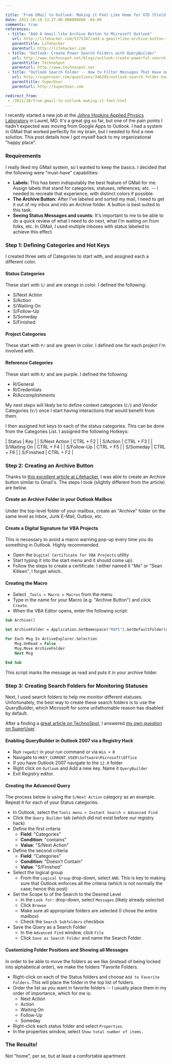 ```yaml
---
 
title: 'From GMail to Outlook: Making it Feel Like Home for GTD [Field Notes]'
date: 2011-10-18 13:27:00.000000000 -04:00
comments: true
references: 
 - title: "Add A Gmail-like Archive Button to Microsoft Outlook"
   url: http://lifehacker.com/5175347/add-a-gmail+like-archive-button-to-microsoft-outlook
   parenttitle: Lifehacker
   parenturl: http://lifehacker.com
 - title: "Outlook: Create Power Search Folders with QueryBuilder"
   url: http://www.technospot.net/blogs/outlook-create-powerful-search-folders-with-query-builder/
   parenttitle: TechnoSpot
   parenturl: http://www.technospot.net
 - title: "Outlook Search Folder -- How to Filter Messages That Have one Category but Don't Have Another?"
   url: http://superuser.com/questions/346295/outlook-search-folder-how-to-filter-messages-that-have-one-category-but-dont
   parenttitle: SuperUser
   parenturl: http://SuperUser.com

redirect_from:
 - /2011/10/from-gmail-to-outlook-making-it-feel.html   
---
```

I recently started a new job at the [Johns Hopkins Applied Physics Laboratory] in Laurel, MD. It's a great gig so far, but one of the pain points I hadn't expected was moving from Google Apps to Outlook. I had a system in GMail that worked perfectly for my brain, but I needed to find a new solution. This post details how I got myself back to my organizational "happy place".

### Requirements

I really liked my GMail system, so I wanted to keep the basics. I decided that the following were "must-have" capabilities:

* **Labels:** This has been indisputably the best feature of GMail for me. Assign labels that stand for categories, statuses, references, etc. -- I needed to recreate that experience, with distinct colors if possible.
* **The Archive Button:** After I've labeled and sorted my mail, I need to get it out of my inbox and into an Archive folder. A button is best suited to this task.
* **Seeing Status Messages and counts**: It's important to me to be able to do a quick review of what I need to do next, what I'm waiting on from folks, etc. In GMail, I used multiple inboxes with status labeled to achieve this effect.

### Step 1: Defining Categories and Hot Keys

I created three sets of Categories to start with, and assigned each a different color.

#### Status Categories

These start with `S/` and are orange in color. I defined the following:

* S/Next Action
* S/Action
* S/Waiting On
* S/Follow-Up
* S/Someday
* S/Finished

#### Project Categories

These start with `P/` and are green in color. I defined one for each project I'm involved with.

#### Reference Categories

These start with `R/` and are purple. I defined the following:

* R/General
* R/Credentials
* R/Accomplishments

My next steps will likely be to define context categories (`C/`) and Vendor Categories (`V/`) once I start having interactions that would benefit from them.

I then assigned hot keys to each of the status categories. This can be done from the Categories List. I assigned the following Hotkeys:

| Status | Key |
| S/Next Action | CTRL + F2 |
| S/Action | CTRL + F3 |
| S/Waiting On | CTRL + F4 |
| S/Follow-Up | CTRL + F5 |
| S/Someday | CTRL + F6 |
| S/Finished | CTRL + F2 |

### Step 2: Creating an Archive Button

Thanks to [this excellent article at Lifehacker], I was able to create an Archive button similar to Gmail's. The steps I took (slightly different from the article) are below.

#### Create an Archive Folder in your Outlook Mailbox

Under the top-level folder of your mailbox, create an "Archive" folder on the same level as Inbox, Junk E-Mail, Outbox, etc.

#### Create a Digital Signature for VBA Projects

This is necessary to avoid a macro warning pop-up every time you do something in Outlook. Highly recommended.

* Open the `Digital Certificate for VBA Projects` utility
* Start typing it into the start menu and it should come up).
* Follow the steps to create a certificate. I either named it "Me" or "Sean Killeen", I forget which.

#### Creating the Macro

* Select `_Tools > Macro > Macros` from the menu
* Type in the name for your Macro (e.g. "Archive Button") and click `Create`.
* When the VBA Editor opens, enter the following script:

```vb
Sub Archive()

Set ArchiveFolder = Application.GetNamespace("MAPI").GetDefaultFolder(olFolderInbox).Parent.Folders("Archive")

For Each Msg In ActiveExplorer.Selection
    Msg.UnRead = False
    Msg.Move ArchiveFolder
    Next Msg

End Sub
```

This script marks the message as read and puts it in your archive folder.

### Step 3: Creating Search Folders for Monitoring Statuses

Next, I used search folders to help me monitor different statuses. Unfortunately, the best way to create these search folders is to use the QueryBuilder, which Microsoft for some unfathomable reason has disabled by default.

After a finding a [great article on TechnoSpot], I answered [my own question on SuperUser].

#### Enabling QueryBuilder in Outlook 2007 via a Registry Hack

* Run `regedit` in your run command or via `Win + R`
* Navigate to `HKEY_CURRENT_USER\Software\Microsoft\Office`
* If you have Outlook 2007 navigate to the `12.0` folder
* Right click on `Outlook` and Add a new key. Name it `QueryBuilder`
* Exit Registry editor.

#### Creating the Advanced Query

The process below is using the `S/Next Action` category as an example. Repeat it for each of your Status categories.

* In Outlook, select the `Tools menu > Instant Search > Advanced Find`
* Click the `Query Builder` tab (which did not exist before our registry hack)
* Define the first criteria
  * **Field**: "Categories"
  * **Condition**: "contains"
  * **Value**: "S/Next Action"
* Define the second criteria
  * **Field**: "Categories"
  * **Condition**: "Doesn't Contain"
  * **Value**: "S/Finished"
* Select the logical group
  * From the `Logical Group` drop-down, select `AND`. This is key to making sure that Outlook enforces all the criteria (which is not normally the case; hence this post)
* Set the Scope to of the Search to the Desired Level
  * In the `Look for:` drop-down, select `Messages` (likely already selected
  * Click `Browse`
  * Make sure all appropriate folders are selected (I chose the entire mailbox)
  * Check the `Search Subfolders` checkbox
* Save the Query as a Search Folder
  * In the `Advanced Find` window, click `File`
  * Click `Save as Search Folder` and name the Search Folder.
  
#### Customizing Folder Positions and Showing all Messages

In order to be able to move the folders as we like (instead of being locked into alphabetical order), we make the folders "Favorite Folders.

* Right-click on each of the Status folders and choose `Add to Favorite Folders`. This will place the folder in the top list of folders.
* Order the list as you want in favorite folders -- I usually place them in my order of importance, which for me is:
  * Next Action
  * Action
  * Waiting On
  * Follow-Up
  * Someday
* Right-click each status folder and select `Properties`.
* In the properties window, select `Show total number of items.`

### The Results!

Not "home", per se, but at least a comfortable apartment.

[Johns Hopkins Applied Physics Laboratory]: http://jhuapl.edu/
[this excellent article at Lifehacker]: http://lifehacker.com/5175347/add-a-gmail+like-archive-button-to-microsoft-outlook
[great article on TechnoSpot]: http://www.technospot.net/blogs/outlook-create-powerful-search-folders-with-query-builder/
[my own question on SuperUser]: http://superuser.com/questions/346295/outlook-search-folder-how-to-filter-messages-that-have-one-category-but-dont
